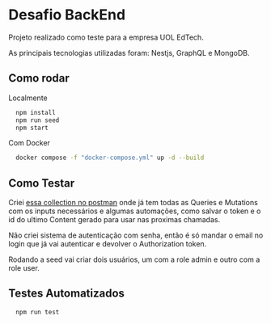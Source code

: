 
# Desafio BackEnd   

Projeto realizado como teste para a empresa UOL EdTech.

As principais tecnologias utilizadas foram: Nestjs, GraphQL e MongoDB.


## Como rodar

Localmente

```bash
  npm install
  npm run seed
  npm start
```
    
Com Docker

```bash
  docker compose -f "docker-compose.yml" up -d --build 
```

## Como Testar
Criei [essa collection no postman](https://www.postman.com/dark-rocket-623610/workspace/public/collection/27162979-c277d98d-5390-42ab-886a-a73b15b16c77?action=share&creator=27162979) onde já tem todas as Queries e Mutations com os inputs necessários e algumas automações, como salvar o token e o id do ultimo Content gerado para usar nas proximas chamadas.

Não criei sistema de autenticação com senha, então é só mandar o email no login que já vai autenticar e devolver o Authorization token.

Rodando a seed vai criar dois usuários, um com a role admin e outro com a role user.

## Testes Automatizados
```bash
  npm run test 
```